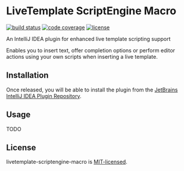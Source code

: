 # LiveTemplate ScriptEngine Macro

[![build status](https://img.shields.io/travis/jeysal/livetemplate-scriptengine-macro.svg?style=flat-square)](https://travis-ci.org/jeysal/livetemplate-scriptengine-macro)
[![code coverage](https://img.shields.io/codecov/c/github/jeysal/livetemplate-scriptengine-macro.svg?style=flat-square)](https://codecov.io/gh/jeysal/livetemplate-scriptengine-macro)
[![license](https://img.shields.io/github/license/jeysal/livetemplate-scriptengine-macro.svg?style=flat-square)](https://github.com/jeysal/livetemplate-scriptengine-macro/blob/master/LICENSE)

An IntelliJ IDEA plugin for enhanced live template scripting support

Enables you to insert text, offer completion options or perform editor actions using your own scripts when inserting a live template.

## Installation

Once released, you will be able to install the plugin from the [JetBrains IntelliJ IDEA Plugin Repository](https://plugins.jetbrains.com/).

## Usage

TODO

## License

livetemplate-scriptengine-macro is [MIT-licensed](https://github.com/jeysal/livetemplate-scriptengine-macro/blob/master/LICENSE).

